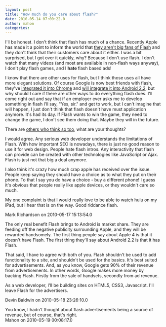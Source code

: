 ```yaml
---
layout: post
title: "How much do you care about flash?"
date: 2010-05-14 07:00:22.0
author: mahon
categories: 
---
```

I'll be honest. I don't think that flash has much of a chance. Recently Apple has made it a point to inform the world that <a href="http://www.apple.com/hotnews/thoughts-on-flash/">they aren't big fans of Flash</a> and they don't think that their customers care about it either. I was a bit surprised, but I got over it quickly, why? Because I don't use flash. I don't watch that many videos (and most are available in non-flash ways anyway), I don't play flash games, and I <strong>hate </strong>flash based ads!

I know that there are other uses for flash, but I think those uses all have more elegant solutions. Of course Google is now best friends with flash, they've <a href="http://www.wired.com/gadgetlab/2010/03/google-flash-chrome-browser/">integrated it into Chrome</a> and <a href="http://www.informationweek.com/news/software/web_services/showArticle.jhtml?articleID=224700488">will integrate it into Android 2.2</a>, but why should I care if there are other ways to do everything flash does. I'll come right out and say that if an employer ever asks me to develop something in flash I'll say, "Yes, sir." and get to work, but I can't imagine that will happen, I just don't think that flash doesn't have must application anymore. It's had its day. If Flash wants to win the game, they need to change the game, I don't see them doing that. Maybe they will in the future.

There are <a href="http://www.pcworld.com/article/196025/flash_on_iphone.html?tk=rss_news">others who think so too</a>, what are your thoughts?

<div class='archived comments'>

<div class='comment'>I would agree. Any serious web developer understands the limitations of Flash. With how important SEO is nowadays, there is just no good reason to use it for web design. People hate flash intros. Any interactivity that flash can provide can be created with other technologies like JavaScript or Ajax. Flash is just not that big a deal anymore. 

I also think it's crazy how much crap apple has received over the issue. People keep saying they should have a choice as to what they put on their phone. To that I say you do have a choice - buy a different phone! I guess it's obvious that people really like apple devices, or they wouldn't care so much.

My one complaint is that I would really love to be able to watch hulu on my iPad, but I hear that is on the way. Good riddance flash.  <div class='by'>Mark Richardson on 2010-05-17 15:13:54.0  </div></div>
<div class='comment'>The only real benefit Flash brings to Android is market share.  They are feeding off the negative publicity surrounding Apple, and they will be rewarded handsomely.  The first thing people say about Apple 4 is that it doesn't have Flash.  The first thing they'll say about Android 2.2 is that it has Flash.

That said, I have to agree with both of you.  Flash shouldn't be used to add functionality to a site, and shouldn't be used for the basics.  It's best suited for advertisements.  And, as you know, Google gets 90% of their revenue from advertisements.  In other words, Google makes more money by backing Flash. Firstly from the sale of handsets, secondly from ad revenue.

As a web developer, I'll be building sites on HTML5, CSS3, Javascript.  I'll leave Flash for the advertisers.  <div class='by'>Devin Baldwin on 2010-05-18 23:26:10.0  </div></div>
<div class='comment'>You know, I hadn't thought about flash advertisements being a source of revenue, but of course, that's right.  <div class='by'>Mahon on 2010-05-19 00:08:17.0  </div></div>
</div>